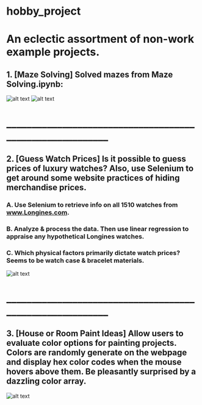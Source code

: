 # hobby_project

# An eclectic assortment of non-work example projects.

## 1. [Maze Solving] Solved mazes from Maze Solving.ipynb:
![alt text](https://github.com/ZhongRabbit/hobby_project/blob/master/Maze%20Solving/maze_3.gif)
![alt text](https://github.com/ZhongRabbit/hobby_project/blob/master/Maze%20Solving/maze_4.gif)
# _________________________________________________________
## 2. [Guess Watch Prices] Is it possible to guess prices of luxury watches? Also, use Selenium to get around some website practices of hiding merchandise prices.
### A. Use Selenium to retrieve info on all 1510 watches from www.Longines.com.
### B. Analyze & process the data. Then use linear regression to appraise any hypothetical Longines watches.
### C. Which physical factors primarily dictate watch prices? Seems to be watch case & bracelet materials.
![alt text](https://github.com/ZhongRabbit/hobby_project/blob/master/Guess%20Watch%20Prices/Example%20Longines%20Watches.png)
# _________________________________________________________
## 3. [House or Room Paint Ideas] Allow users to evaluate color options for painting projects. Colors are randomly generate on the webpage and display hex color codes when the mouse hovers above them. Be pleasantly surprised by a dazzling color array.
![alt text](https://github.com/ZhongRabbit/hobby_project/blob/master/House%20or%20Room%20Paint%20Ideas/Paint%20Ideas%20720K.gif)
